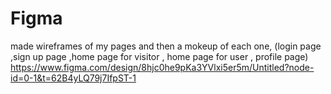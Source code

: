 # Figma

made wireframes of my pages and then a mokeup of each one,  (login page ,sign up page ,home page for visitor , home page for user , profile page)
https://www.figma.com/design/8hjc0he9pKa3YVlxi5er5m/Untitled?node-id=0-1&t=62B4yLQ79j7IfpST-1